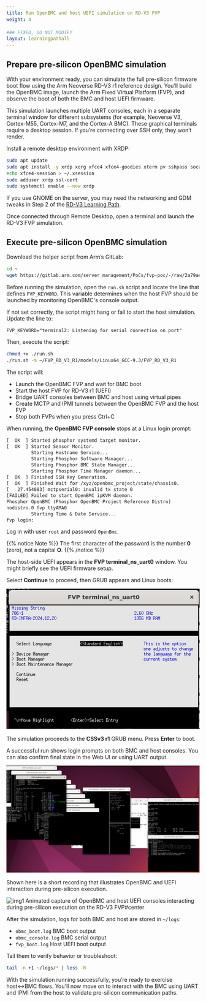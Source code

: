 ```yaml
---
title: Run OpenBMC and host UEFI simulation on RD-V3 FVP
weight: 4

### FIXED, DO NOT MODIFY
layout: learningpathall
---
```


## Prepare pre-silicon OpenBMC simulation

With your environment ready, you can simulate the full pre-silicon firmware boot flow using the Arm Neoverse RD-V3 r1 reference design. You’ll build the OpenBMC image, launch the Arm Fixed Virtual Platform (FVP), and observe the boot of both the BMC and host UEFI firmware.

This simulation launches multiple UART consoles, each in a separate terminal window for different subsystems (for example, Neoverse V3, Cortex-M55, Cortex-M7, and the Cortex-A BMC). These graphical terminals require a desktop session. If you’re connecting over SSH only, they won’t render.

Install a remote desktop environment with XRDP:

```bash
sudo apt update
sudo apt install -y xrdp xorg xfce4 xfce4-goodies xterm pv sshpass socat
echo xfce4-session > ~/.xsession
sudo adduser xrdp ssl-cert
sudo systemctl enable --now xrdp
```

If you use GNOME on the server, you may need the networking and GDM tweaks in Step 2 of the [RD-V3 Learning Path](/learning-paths/servers-and-cloud-computing/neoverse-rdv3-swstack/4_rdv3_on_fvp/).

Once connected through Remote Desktop, open a terminal and launch the RD-V3 FVP simulation.

## Execute pre-silicon OpenBMC simulation

Download the helper script from Arm’s GitLab:

```bash
cd ~
wget https://gitlab.arm.com/server_management/PoCs/fvp-poc/-/raw/2a79ae93560969a3b802dfb3d7d89f9fd9dee5a6/run.sh
```

Before running the simulation, open the `run.sh` script and locate the line that defines `FVP_KEYWORD`.
This variable determines when the host FVP should be launched by monitoring OpenBMC's console output.

If not set correctly, the script might hang or fail to start the host simulation.
Update the line to:

```output
FVP_KEYWORD="terminal2: Listening for serial connection on port"
```

Then, execute the script:

```bash
chmod +x ./run.sh
./run.sh -m ~/FVP_RD_V3_R1/models/Linux64_GCC-9.3/FVP_RD_V3_R1
```

The script will:

- Launch the OpenBMC FVP and wait for BMC boot
- Start the host FVP for RD-V3 r1 (UEFI)
- Bridge UART consoles between BMC and host using virtual pipes
- Create MCTP and IPMI tunnels between the OpenBMC FVP and the host FVP
- Stop both FVPs when you press Ctrl+C

When running, the **OpenBMC FVP console** stops at a Linux login prompt:

```output
[  OK  ] Started phosphor systemd target monitor.
[  OK  ] Started Sensor Monitor.
         Starting Hostname Service...
         Starting Phosphor Software Manager...
         Starting Phosphor BMC State Manager...
         Starting Phosphor Time Manager daemon...
[  OK  ] Finished SSH Key Generation.
[  OK  ] Finished Wait for /xyz/openbmc_project/state/chassis0.
[   27.454083] mctpserial0: invalid tx state 0
[FAILED] Failed to start OpenBMC ipKVM daemon.
Phosphor OpenBMC (Phosphor OpenBMC Project Reference Distro) nodistro.0 fvp ttyAMA0
         Starting Time & Date Service...
fvp login:
```

Log in with user `root` and password `0penBmc`.

{{% notice Note %}}
The first character of the password is the number **0** (zero), not a capital **O**.
{{% /notice %}}

The host-side UEFI appears in the **FVP terminal_ns_uart0** window. You might briefly see the UEFI firmware setup. 

Select **Continue** to proceed, then GRUB appears and Linux boots:

![img2 UEFI firmware setup menu in the FVP `terminal_ns_uart0` console before GRUB boots (OpenBMC/UEFI on RD-V3 FVP)#center](openbmc_hostuefi.jpg "UEFI firmware setup menu before GRUB boots")

The simulation proceeds to the **CSSv3 r1** GRUB menu. Press **Enter** to boot.

A successful run shows login prompts on both BMC and host consoles. You can also confirm final state in the Web UI or using UART output.

![img2 BMC and host consoles each showing a login prompt after a successful OpenBMC + host UEFI simulation on RD-V3 FVP#center](openbmc_cssv3_sim.jpg "Simulation success with BMC and host consoles")


Shown here is a short recording that illustrates OpenBMC and UEFI interaction during pre-silicon execution.

![img1 Animated capture of OpenBMC and host UEFI consoles interacting during pre-silicon execution on the RD-V3 FVP#center](openbmc_cssv3_running.gif "OpenBMC and UEFI consoles interacting during pre-silicon execution")


After the simulation, logs for both BMC and host are stored in `~/logs`:

- `obmc_boot.log`  BMC boot output
- `obmc_console.log`  BMC serial output
- `fvp_boot.log`  Host UEFI boot output

Tail them to verify behavior or troubleshoot:

```bash
tail -n +1 ~/logs/* | less -R
```

With the simulation running successfully, you’re ready to exercise host↔BMC flows. You'll now move on to interact with the BMC using UART and IPMI from the host to validate pre-silicon communication paths.

